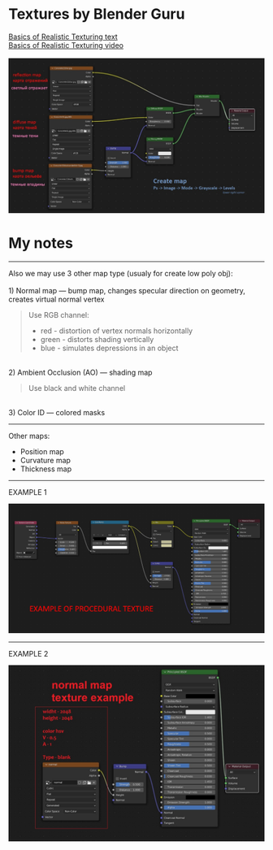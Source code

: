 # Textures by Blender Guru
[Basics of Realistic Texturing text](https://www.blenderguru.com/tutorials/basics-realistic-texturing)
<br>[Basics of Realistic Texturing video](https://www.youtube.com/watch?v=rzXNZkEoTAk)
<br>
<br>
![](https://github.com/AazQsc/cg-synopsis/blob/main/blender/textures/texturespic.jpg)


# My notes
--- 
Also we may use 3 other map type (usualy for create low poly obj):
<br>
<br> 1) Normal map — bump map, changes specular direction on geometry, creates virtual normal vertex
> Use RGB channel:
> - red - distortion of vertex normals horizontally
> - green - distorts shading vertically
> - blue - simulates depressions in an object

<br> 2) Ambient Occlusion (AO) — shading map

> Use black and white channel

<br> 3) Color ID — colored masks

---
Other maps:
- Position map
- Сurvature map
- Thickness map

---
EXAMPLE 1

![](https://github.com/AazQsc/cg-synopsis/blob/main/blender/textures/example1.jpg)

---
EXAMPLE 2

![](https://github.com/AazQsc/cg-synopsis/blob/main/blender/textures/example2.jpg)





